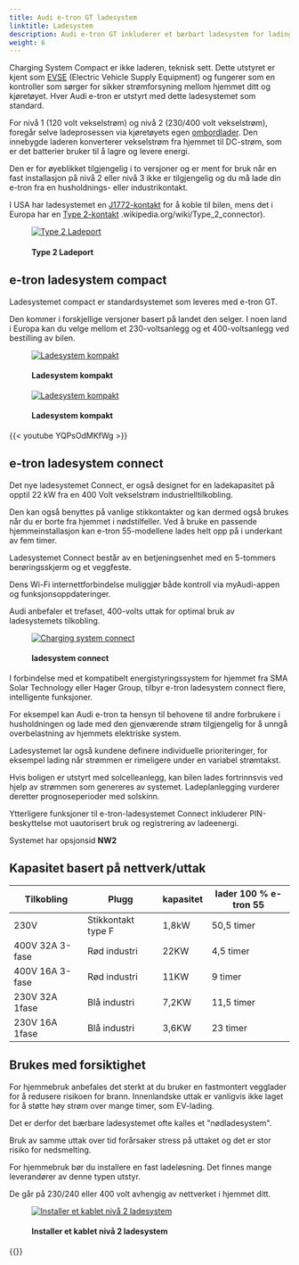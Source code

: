 ```yaml
---
title: Audi e-tron GT ladesystem
linktitle: Ladesystem
description: Audi e-tron GT inkluderer et bærbart ladesystem for lading når fast ladeboks ikke er tilgjengelig.
weight: 6
---
```

<!-- markdownlint-disable MD033 -->

Charging System Compact er ikke laderen, teknisk sett. Dette utstyret er kjent som [EVSE](https://en.wikipedia.org/wiki/Charging_station) (Electric Vehicle Supply Equipment) og fungerer som en kontroller som sørger for sikker strømforsyning mellom hjemmet ditt og kjøretøyet. Hver Audi e-tron er utstyrt med dette ladesystemet som standard.

For nivå 1 (120 volt vekselstrøm) og nivå 2 (230/400 volt vekselstrøm), foregår selve ladeprosessen via kjøretøyets egen [ombordlader](../onboardcharger/). Den innebygde laderen konverterer vekselstrøm fra hjemmet til DC-strøm, som er det batterier bruker til å lagre og levere energi.

Den er for øyeblikket tilgjengelig i to versjoner og er ment for bruk når en fast installasjon på nivå 2 eller nivå 3 ikke er tilgjengelig og du må lade din e-tron fra en husholdnings- eller industrikontakt.

I USA har ladesystemet en [J1772-kontakt](https://en.wikipedia.org/wiki/SAE_J1772) for å koble til bilen, mens det i Europa har en [Type 2-kontakt](https://no) .wikipedia.org/wiki/Type_2_connector).

<figure>
    <a href="https://media.electrichasgoneaudi.net/multimedia/models/e-tron-gt/technology/chargingsystem/chargeport_right.jpg">
        <img src="https://media.electrichasgoneaudi.net/multimedia/models/e-tron-gt/technology/chargingsystem/chargeport_rights.jpg"
        class="img-fluid" alt="Type 2 Ladeport" title="Type 2 Ladeport">
    </a>
    <figcaption><h4>Type 2 Ladeport</h4></figcaption>
</figure>

## e-tron ladesystem compact

Ladesystemet compact er standardsystemet som leveres med e-tron GT.

Den kommer i forskjellige versjoner basert på landet den selger. I noen land i Europa kan du velge
mellom et 230-voltsanlegg og et 400-voltsanlegg ved bestilling av bilen.

<figure>
    <a href="https://media.electrichasgoneaudi.net/multimedia/models/e-tron/technology/chargingsystem/chargingsystemcompact2.jpg">
        <img src="https://media.electrichasgoneaudi.net/multimedia/models/e-tron/technology/chargingsystem/chargingsystemcompact2s.jpg"
        class="img-fluid" alt="Ladesystem kompakt" title="Ladesystem kompakt">
    </a>
    <figcaption><h4>Ladesystem kompakt</h4></figcaption>
</figure>

<figure>
    <a href="https://media.electrichasgoneaudi.net/multimedia/models/e-tron/technology/chargingsystem/chargingsystemcompact.jpg">
        <img src="https://media.electrichasgoneaudi.net/multimedia/models/e-tron/technology/chargingsystem/chargingsystemcompacts.jpg"
        class="img-fluid" alt="Ladesystem kompakt" title="Ladesystem kompakt">
    </a>
    <figcaption><h4>Ladesystem kompakt</h4></figcaption>
</figure>

{{< youtube YQPsOdMKfWg >}}

## e-tron ladesystem connect

Det nye ladesystemet Connect, er også designet for en ladekapasitet på opptil 22 kW fra en 400 Volt vekselstrøm industrielltilkobling.

Den kan også benyttes på vanlige stikkontakter og kan dermed også brukes når du er borte fra hjemmet i nødstilfeller. Ved å bruke en passende hjemmeinstallasjon kan e-tron 55-modellene lades helt opp på i underkant av fem timer.

Ladesystemet Connect består av en betjeningsenhet med en 5-tommers berøringsskjerm og et veggfeste.

Dens Wi-Fi internettforbindelse muliggjør både kontroll via myAudi-appen og funksjonsoppdateringer.

Audi anbefaler et trefaset, 400-volts uttak for optimal bruk av ladesystemets tilkobling.

<figure>
    <a href="https://media.electrichasgoneaudi.net/multimedia/models/e-tron/technology/chargingsystem/chargingsystemconnect.jpg">
        <img src="https://media.electrichasgoneaudi.net/multimedia/models/e-tron/technology/chargingsystem/chargingsystemconnects.jpg"
        class="img-fluid" alt="Charging system connect" title="Charging system connect">
    </a>
    <figcaption><h4>ladesystem connect</h4></figcaption>
</figure>

I forbindelse med et kompatibelt energistyringssystem for hjemmet fra SMA Solar Technology eller Hager Group, tilbyr e-tron ladesystem connect flere, intelligente funksjoner.

For eksempel kan Audi e-tron ta hensyn til behovene til andre forbrukere i husholdningen og lade med den gjenværende strøm tilgjengelig for å unngå overbelastning av hjemmets elektriske system.

Ladesystemet lar også kundene definere individuelle prioriteringer, for eksempel lading når strømmen er rimeligere under en variabel strømtakst.

Hvis boligen er utstyrt med solcelleanlegg, kan bilen lades fortrinnsvis ved hjelp av strømmen som genereres av systemet. Ladeplanlegging vurderer deretter prognoseperioder med solskinn.

Ytterligere funksjoner til e-tron-ladesystemet Connect inkluderer PIN-beskyttelse mot uautorisert bruk og registrering av ladeenergi.

Systemet har opsjonsid **NW2**

## Kapasitet basert på nettverk/uttak

| Tilkobling | Plugg | kapasitet | lader 100 % e-tron 55 |
| ------| ------| ---- |------- |
| 230V | Stikkontakt type F | 1,8kW | 50,5 timer |
| 400V 32A 3-fase | Rød industri | 22KW | 4,5 timer |
| 400V 16A 3-fase | Rød industri | 11KW | 9 timer |
| 230V 32A 1fase | Blå industri | 7,2KW | 11,5 timer |
| 230V 16A 1fase | Blå industri | 3,6KW | 23 timer |

## Brukes med forsiktighet

For hjemmebruk anbefales det sterkt at du bruker en fastmontert vegglader for å redusere risikoen for brann. Innenlandske uttak er vanligvis ikke laget for å støtte høy strøm over mange timer, som EV-lading.

Det er derfor det bærbare ladesystemet ofte kalles et "nødladesystem".

Bruk av samme uttak over tid forårsaker stress på uttaket og det er stor risiko for nedsmelting.

For hjemmebruk bør du installere en fast ladeløsning. Det finnes mange leverandører av denne typen utstyr.

De går på 230/240 eller 400 volt avhengig av nettverket i hjemmet ditt.

<figure>
    <a href="https://media.electrichasgoneaudi.net/multimedia/models/e-tron/technology/chargingsystem/audiwallbox.jpg">
        <img src="https://media.electrichasgoneaudi.net/multimedia/models/e-tron/technology/chargingsystem/audiwallboxs.jpg"
        class="img-fluid" alt="Installer et kablet nivå 2 ladesystem" title="Installer et kablet nivå 2 ladesystem">
    </a>
    <figcaption><h4>Installer et kablet nivå 2 ladesystem</h4></figcaption>
</figure>

{{<children description="true" />}}
